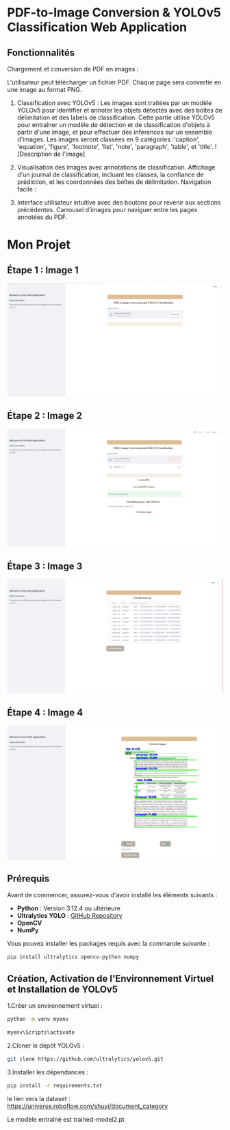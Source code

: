 # PDF-to-Image Conversion & YOLOv5 Classification Web Application

## Fonctionnalités
Chargement et conversion de PDF en images :

L'utilisateur peut télécharger un fichier PDF. Chaque page sera convertie en une image au format PNG.
1. Classification avec YOLOv5 :
Les images sont traitées par un modèle YOLOv5 pour identifier et annoter les objets détectés avec des boîtes de délimitation et des labels de classification. Cette partie utilise YOLOv5 pour entraîner un modèle de détection et de classification d'objets à partir d'une image, et pour effectuer des inférences sur un ensemble d'images. Les images seront classées en 9 catégories :'caption', 'equation', 'figure', 'footnote', 'list', 'note', 'paragraph', 'table', et 'title'.
![Description de l'image]


2. Visualisation des images avec annotations de classification.
Affichage d'un journal de classification, incluant les classes, la confiance de prédiction, et les coordonnées des boîtes de délimitation.
Navigation facile :

3. Interface utilisateur intuitive avec des boutons pour revenir aux sections précédentes.
Carrousel d’images pour naviguer entre les pages annotées du PDF.

# Mon Projet

## Étape 1 : Image 1
![Description de l'image 1](./cap1.png)

## Étape 2 : Image 2
![Description de l'image 2](./cap2.png)

## Étape 3 : Image 3
![Description de l'image 3](./cap3.png)

## Étape 4 : Image 4
![Description de l'image 4](./cap4.png)



## Prérequis

Avant de commencer, assurez-vous d'avoir installé les éléments suivants :

- **Python** : Version 3.12.4 ou ultérieure
- **Ultralytics YOLO** : [GitHub Repository](https://github.com/ultralytics/yolov5)
- **OpenCV**
- **NumPy**

Vous pouvez installer les packages requis avec la commande suivante :

```bash
pip install ultralytics opencv-python numpy
```
## Création, Activation de l'Environnement Virtuel et Installation de YOLOv5

1.Créer un environnement virtuel :

```bash
python -m venv myenv
```
```bash
myenv\Scripts\activate
```

2.Cloner le dépôt YOLOv5 :
```bash
git clone https://github.com/ultralytics/yolov5.git
```
3.Installer les dépendances :
```bash
pip install -r requirements.txt
```

le lien vers la dataset : https://universe.roboflow.com/shuyi/document_category

Le modèle entraîné est trained-model2.pt
